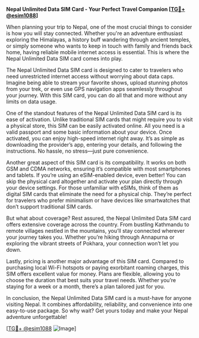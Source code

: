 **Nepal Unlimited Data SIM Card - Your Perfect Travel Companion [[TG💪+ @esim1088](https://t.me/s/esim1088)]**

When planning your trip to Nepal, one of the most crucial things to consider is how you will stay connected. Whether you're an adventure enthusiast exploring the Himalayas, a history buff wandering through ancient temples, or simply someone who wants to keep in touch with family and friends back home, having reliable mobile internet access is essential. This is where the Nepal Unlimited Data SIM card comes into play.

The Nepal Unlimited Data SIM card is designed to cater to travelers who need unrestricted internet access without worrying about data caps. Imagine being able to stream your favorite shows, upload stunning photos from your trek, or even use GPS navigation apps seamlessly throughout your journey. With this SIM card, you can do all that and more without any limits on data usage.

One of the standout features of the Nepal Unlimited Data SIM card is its ease of activation. Unlike traditional SIM cards that might require you to visit a physical store, this SIM can be easily activated online. All you need is a valid passport and some basic information about your device. Once activated, you can enjoy high-speed internet right away. It’s as simple as downloading the provider’s app, entering your details, and following the instructions. No hassle, no stress—just pure convenience.

Another great aspect of this SIM card is its compatibility. It works on both GSM and CDMA networks, ensuring it’s compatible with most smartphones and tablets. If you’re using an eSIM-enabled device, even better! You can skip the physical card altogether and activate your plan directly through your device settings. For those unfamiliar with eSIMs, think of them as digital SIM cards that eliminate the need for a physical chip. They’re perfect for travelers who prefer minimalism or have devices like smartwatches that don’t support traditional SIM cards.

But what about coverage? Rest assured, the Nepal Unlimited Data SIM card offers extensive coverage across the country. From bustling Kathmandu to remote villages nestled in the mountains, you’ll stay connected wherever your journey takes you. Whether you’re hiking through Annapurna or exploring the vibrant streets of Pokhara, your connection won’t let you down.

Lastly, pricing is another major advantage of this SIM card. Compared to purchasing local Wi-Fi hotspots or paying exorbitant roaming charges, this SIM offers excellent value for money. Plans are flexible, allowing you to choose the duration that best suits your travel needs. Whether you’re staying for a week or a month, there’s a plan tailored just for you.

In conclusion, the Nepal Unlimited Data SIM card is a must-have for anyone visiting Nepal. It combines affordability, reliability, and convenience into one easy-to-use package. So why wait? Get yours today and make your Nepal adventure unforgettable!

[[TG💪+ @esim1088](https://t.me/s/esim1088) ![Image](https://i.postimg.cc/Y0z9fWf4/image.png)]